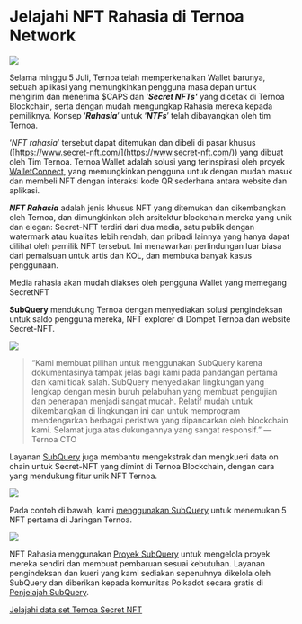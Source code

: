 # Jelajahi NFT Rahasia di Ternoa Network

![](https://miro.medium.com/max/1200/0*s1fSGGelS-HVJNBm)

Selama minggu 5 Juli, Ternoa telah memperkenalkan Wallet barunya, sebuah aplikasi yang memungkinkan pengguna masa depan untuk mengirim dan menerima $CAPS dan '**_Secret NFTs'_** yang dicetak di Ternoa Blockchain, serta dengan mudah mengungkap Rahasia mereka kepada pemiliknya. Konsep ‘**_Rahasia_**’ untuk ‘**_NTFs_**’ telah dibayangkan oleh tim Ternoa.

‘_NFT rahasia_’ tersebut dapat ditemukan dan dibeli di pasar khusus ([https://www.secret-nft.com/](https://www.secret-nft.com/)) yang dibuat oleh Tim Ternoa. Ternoa Wallet adalah solusi yang terinspirasi oleh proyek [WalletConnect](https://walletconnect.org/), yang memungkinkan pengguna untuk dengan mudah masuk dan membeli NFT dengan interaksi kode QR sederhana antara website dan aplikasi.

**_NFT Rahasia_** adalah jenis khusus NFT yang ditemukan dan dikembangkan oleh Ternoa, dan dimungkinkan oleh arsitektur blockchain mereka yang unik dan elegan: Secret-NFT terdiri dari dua media, satu publik dengan watermark atau kualitas lebih rendah, dan pribadi lainnya yang hanya dapat dilihat oleh pemilik NFT tersebut. Ini menawarkan perlindungan luar biasa dari pemalsuan untuk artis dan KOL, dan membuka banyak kasus penggunaan.

Media rahasia akan mudah diakses oleh pengguna Wallet yang memegang SecretNFT

**SubQuery** mendukung Ternoa dengan menyediakan solusi pengindeksan untuk saldo pengguna mereka, NFT explorer di Dompet Ternoa dan website Secret-NFT.

![](https://miro.medium.com/max/1400/0*gquKRKBgiyAAxRFZ)

> “Kami membuat pilihan untuk menggunakan SubQuery karena dokumentasinya tampak jelas bagi kami pada pandangan pertama dan kami tidak salah. SubQuery menyediakan lingkungan yang lengkap dengan mesin buruh pelabuhan yang membuat pengujian dan penerapan menjadi sangat mudah. Relatif mudah untuk dikembangkan di lingkungan ini dan untuk memprogram mendengarkan berbagai peristiwa yang dipancarkan oleh blockchain kami. Selamat juga atas dukungannya yang sangat responsif.” — Ternoa CTO

Layanan [SubQuery](https://subquery.network/) juga membantu mengekstrak dan mengkueri data on chain untuk Secret-NFT yang dimint di Ternoa Blockchain, dengan cara yang mendukung fitur unik NFT Ternoa.

![](https://miro.medium.com/max/1400/0*CA7lfxmZxHCKhzWw)

Pada contoh di bawah, kami [menggunakan SubQuery](https://explorer.subquery.network/subquery/capsule-corp-ternoa/indexer) untuk menemukan 5 NFT pertama di Jaringan Ternoa.

![](https://miro.medium.com/max/1400/0*YaQGpb3xUn7BUESx)

NFT Rahasia menggunakan [Proyek SubQuery](https://project.subquery.network/) untuk mengelola proyek mereka sendiri dan membuat pembaruan sesuai kebutuhan. Layanan pengindeksan dan kueri yang kami sediakan sepenuhnya dikelola oleh SubQuery dan diberikan kepada komunitas Polkadot secara gratis di [Penjelajah SubQuery](https://explorer.subquery.network/).

[Jelajahi data set Ternoa Secret NFT](https://explorer.subquery.network/subquery/capsule-corp-ternoa/indexer)